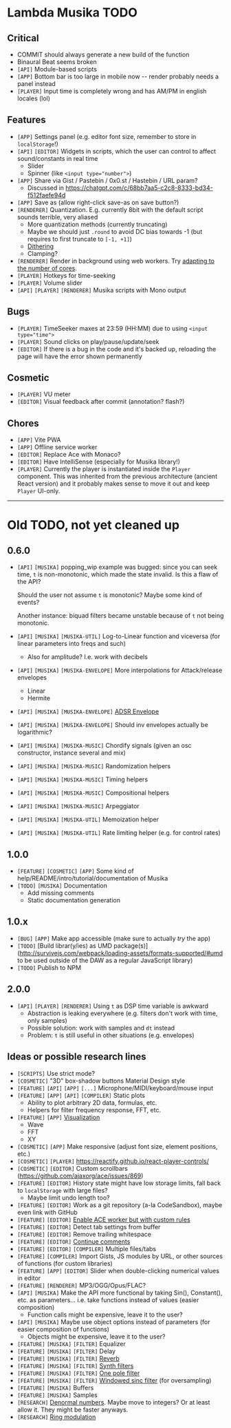 # Lambda Musika TODO

## Critical

- COMMIT should always generate a new build of the function
- Binaural Beat seems broken
- `[API]` Module-based scripts
- `[APP]` Bottom bar is too large in mobile now -- render probably needs a panel instead
- `[PLAYER]` Input time is completely wrong and has AM/PM in english locales (lol)

## Features

- `[APP]` Settings panel (e.g. editor font size, remember to store in `localStorage`!)
- `[API]` `[EDITOR]` Widgets in scripts, which the user can control to affect sound/constants in real time
  - Slider
  - Spinner (like `<input type="number">`)
- `[APP]` Share via Gist / Pastebin / 0x0.st / Hastebin / URL param?
  - Discussed in https://chatgpt.com/c/68bb7aa5-c2c8-8333-bd34-f512faefe94d
- `[APP]` Save as (allow right-click save-as on save button?)
- `[RENDERER]` Quantization. E.g. currently 8bit with the default script sounds terrible, very aliased
  - More quantization methods (currently truncating)
  - Maybe we should just `.round` to avoid DC bias towards -1 (but requires to first truncate to `[-1, +1]`)
  - [Dithering](http://www.earlevel.com/main/category/digital-audio/dither-digital-audio/)
  - Clamping?
- `[RENDERER]` Render in background using web workers. Try [adapting to the number of cores](https://developer.mozilla.org/en-US/docs/Web/API/NavigatorConcurrentHardware/hardwareConcurrency).
- `[PLAYER]` Hotkeys for time-seeking
- `[PLAYER]` Volume slider
- `[API]` `[PLAYER]` `[RENDERER]` Musika scripts with Mono output

## Bugs

- `[PLAYER]` TimeSeeker maxes at 23:59 (HH:MM) due to using `<input type="time">`
- `[PLAYER]` Sound clicks on play/pause/update/seek
- `[EDITOR]` If there is a bug in the code and it's backed up, reloading the page will have the error shown permanently

## Cosmetic

- `[PLAYER]` VU meter
- `[EDITOR]` Visual feedback after commit (annotation? flash?)

## Chores

- `[APP]` Vite PWA
- `[APP]` Offline service worker
- `[EDITOR]` Replace Ace with Monaco?
- `[EDITOR]` Have IntelliSense (especially for Musika library!)
- `[PLAYER]` Currently the player is instantiated inside the `Player` component. This was inherited from the previous
  architecture (ancient React version) and it probably makes sense to move it out and keep `Player` UI-only.

---

# Old TODO, not yet cleaned up

## 0.6.0

- `[API]` `[MUSIKA]` popping_wip example was bugged: since you can seek time, `t` is non-monotonic, which made the state invalid. Is this a flaw of the API?

  Should the user not assume `t` is monotonic? Maybe some kind of events?

  Another instance: biquad filters became unstable because of `t` not being
  monotonic.

- `[API]` `[MUSIKA]` `[MUSIKA-UTIL]` Log-to-Linear function and viceversa (for linear parameters into freqs and such)
  - Also for amplitude? I.e. work with decibels
- `[API]` `[MUSIKA]` `[MUSIKA-ENVELOPE]` More interpolations for Attack/release envelopes
  - Linear
  - Hermite
- `[API]` `[MUSIKA]` `[MUSIKA-ENVELOPE]` [ADSR Envelope](http://www.earlevel.com/main/category/digital-audio/oscillators/envelope-generators/?orderby=date&order=ASC)
- `[API]` `[MUSIKA]` `[MUSIKA-ENVELOPE]` Should inv envelopes actually be logarithmic?
- `[API]` `[MUSIKA]` `[MUSIKA-MUSIC]` Chordify signals (given an osc constructor,
  instance several and mix)
- `[API]` `[MUSIKA]` `[MUSIKA-MUSIC]` Randomization helpers
- `[API]` `[MUSIKA]` `[MUSIKA-MUSIC]` Timing helpers
- `[API]` `[MUSIKA]` `[MUSIKA-MUSIC]` Compositional helpers
- `[API]` `[MUSIKA]` `[MUSIKA-MUSIC]` Arpeggiator
- `[API]` `[MUSIKA]` `[MUSIKA-UTIL]` Memoization helper
- `[API]` `[MUSIKA]` `[MUSIKA-UTIL]` Rate limiting helper (e.g. for control rates)

## 1.0.0

- `[FEATURE]` `[COSMETIC]` `[APP]` Some kind of help/README/intro/tutorial/documentation of Musika
- `[TODO]` `[MUSIKA]` Documentation
  - Add missing comments
  - Static documentation generation

## 1.0.x

- `[BUG]` `[APP]` Make app accessible (make sure to actually _try_ the app)
- `[TODO]` [Build librar(y/ies) as UMD package(s)](http://survivejs.com/webpack/loading-assets/formats-supported/#umd to be used outside of the DAW as a regular JavaScript library)
- `[TODO]` Publish to NPM

## 2.0.0

- `[API]` `[PLAYER]` `[RENDERER]` Using `t` as DSP time variable is awkward
  - Abstraction is leaking everywhere (e.g. filters don't work with time, only samples)
  - Possible solution: work with samples and `dt` instead
  - Problem: `t` is still useful in other situations (e.g. envelopes)

## Ideas or possible research lines

- `[SCRIPTS]` Use strict mode?
- `[COSMETIC]` "3D" box-shadow buttons Material Design style
- `[FEATURE]` `[API]` `[APP]` `[...]` Microphone/MIDI/keyboard/mouse input
- `[FEATURE]` `[APP]` `[API]` `[COMPILER]` Static plots
  - Ability to plot arbitrary 2D data, formulas, etc.
  - Helpers for filter frequency response, FFT, etc.
- `[FEATURE]` `[APP]` [Visualization](https://jsfiddle.net/fqgn632s/11/)
  - Wave
  - FFT
  - XY
- `[COSMETIC]` `[APP]` Make responsive (adjust font size, element positions, etc.)
- `[COSMETIC]` `[PLAYER]` https://reactify.github.io/react-player-controls/
- `[COSMETIC]` `[EDITOR]` Custom scrollbars (https://github.com/ajaxorg/ace/issues/869)
- `[FEATURE]` `[EDITOR]` History state might have low storage limits, fall back to `localStorage` with large files?
  - Maybe limit undo length too?
- `[FEATURE]` `[EDITOR]` Work as a git repository (a-la CodeSandbox), maybe even link with GitHub
- `[FEATURE]` `[EDITOR]` [Enable ACE worker but with custom rules](https://github.com/ajaxorg/ace/blob/master/lib/ace/mode/javascript.js)
- `[FEATURE]` `[EDITOR]` Detect tab settings from buffer
- `[FEATURE]` `[EDITOR]` Remove trailing whitespace
- `[FEATURE]` `[EDITOR]` [Continue comments](https://github.com/ajaxorg/ace/blob/master/lib/ace/mode/javascript.js)
- `[FEATURE]` `[EDITOR]` `[COMPILER]` Multiple files/tabs
- `[FEATURE]` `[COMPILER]` Import Gists, JS modules by URL, or other sources of functions (for custom libraries)
- `[FEATURE]` `[APP]` `[EDITOR]` Slider when double-clicking numerical values in editor
- `[FEATURE]` `[RENDERER]` MP3/OGG/Opus/FLAC?
- `[API]` `[MUSIKA]` Make the API more functional by taking Sin(), Constant(), etc. as parameters... i.e. take functions instead of values (easier composition)
  - Function calls might be expensive, leave it to the user?
- `[API]` `[MUSIKA]` Maybe use object options instead of parameters (for easier composition of functions)
  - Objects might be expensive, leave it to the user?
- `[FEATURE]` `[MUSIKA]` `[FILTER]` Equalizer
- `[FEATURE]` `[MUSIKA]` `[FILTER]` Delay
- `[FEATURE]` `[MUSIKA]` `[FILTER]` [Reverb](http://www.earlevel.com/main/1997/01/19/a-bit-about-reverb/)
- `[FEATURE]` `[MUSIKA]` `[FILTER]` [Synth filters](http://www.earlevel.com/main/category/synthesizers/)
- `[FEATURE]` `[MUSIKA]` `[FILTER]` [One pole filter](http://www.earlevel.com/main/2012/12/15/a-one-pole-filter/)
- `[FEATURE]` `[MUSIKA]` `[FILTER]` [Windowed sinc filter](http://www.earlevel.com/main/category/digital-audio/filters/fir-filters/) (for oversampling)
- `[FEATURE]` `[MUSIKA]` Buffers
- `[FEATURE]` `[MUSIKA]` Samples
- `[RESEARCH]` [Denormal numbers](http://cmc.music.columbia.edu/music-dsp/musicdspFAQ.html#denormals). Maybe move to integers? Or at least allow it. They might be faster anyways.
- `[RESEARCH]` [Ring modulation](http://cmc.music.columbia.edu/music-dsp/musicdspFAQ.html#ringmod)
